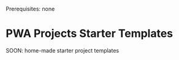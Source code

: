<span class="requirements">Prerequisites: none</span>

PWA Projects Starter Templates
=======================================

SOON: home-made starter project templates
